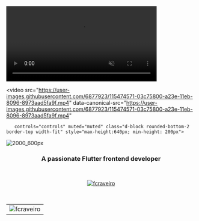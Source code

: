 
<video src="https://user-images.githubusercontent.com/6877923/115474571-03c75800-a23e-11eb-8096-8973aad5fa9f.mp4" data-canonical-src="https://user-images.githubusercontent.com/6877923/115474571-03c75800-a23e-11eb-8096-8973aad5fa9f.mp4" controls="controls" muted="muted" class="d-block rounded-bottom-2 border-top width-fit" style="max-height:640px; min-height: 200px">
</video>

<video src="https://user-images.githubusercontent.com/6877923/115474571-03c75800-a23e-11eb-8096-8973aad5fa9f.mp4" 
data-canonical-src="https://user-images.githubusercontent.com/6877923/115474571-03c75800-a23e-11eb-8096-8973aad5fa9f.mp4" 

       controls="controls" muted="muted" class="d-block rounded-bottom-2 border-top width-fit" style="max-height:640px; min-height: 200px">
</video>

  
![2000_600px](https://user-images.githubusercontent.com/31604881/155272648-a797ca5b-d9b6-4327-8c32-ae775c7d5bfc.gif)
<br>
<h3 align="center">A passionate Flutter frontend developer</h3>
<br>

<p align="center"> <a href="https://github.com/ryo-ma/github-profile-trophy"><img src="https://github-profile-trophy.vercel.app/?username=fcraveiro&theme=onedark" alt="fcraveiro" /></a> </p>
<br>
<table align="center" border="0" cellpadding="1" cellspacing="1" style="width:650px;">
	<tbody>
		<tr>
			<td><img align="center" src="https://github-readme-streak-stats.herokuapp.com/?user=fcraveiro&" alt="fcraveiro" /></td>
</tr>
	</tbody>
</table>
